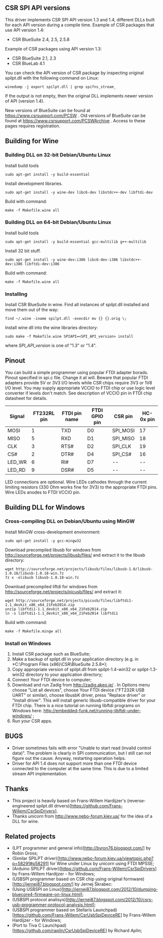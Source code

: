 ## CSR SPI API versions

This driver implements CSR SPI API version 1.3 and 1.4, different DLLs built
for each API version during a compile time. Example of CSR packages that use
API version 1.4:

* CSR BlueSuite 2.4, 2.5, 2.5.8

Example of CSR packages using API version 1.3:

* CSR BlueSuite 2.1, 2.3
* CSR BlueLab 4.1

You can check the API version of CSR package by inspecting original spilpt.dll
with the following command on Linux:

    winedump -j export spilpt.dll | grep spifns_stream_

If the output is not empty, then the original DLL implements newer version of
API (version 1.4).

New versions of BlueSuite can be found at https://www.csrsupport.com/PCSW .
Old versions of BlueSuite can be found at
https://www.csrsupport.com/PCSWArchive . Access to these pages requires
registration.

## Building for Wine

### Building DLL on 32-bit Debian/Ubuntu Linux

Install build tools

    sudo apt-get install -y build-essential

Install development libraries.

    sudo apt-get install -y wine-dev libc6-dev libstdc++-dev libftdi-dev

Build with command:

    make -f Makefile.wine all


### Building DLL on 64-bit Debian/Ubuntu Linux

Install build tools

    sudo apt-get install -y build-essential gcc-multilib g++-multilib

Install 32 bit stuff.

    sudo apt-get install -y wine-dev:i386 libc6-dev-i386 libstdc++-dev:i386 libftdi-dev:i386

Build with command:

    make -f Makefile.wine all


### Installing

Install CSR BlueSuite in wine. Find all instances of spilpt.dll installed and
move them out of the way:

    find ~/.wine -iname spilpt.dll -execdir mv {} {}.orig \;

Install wine dll into the wine libraries directory:

    sudo make -f Makefile.wine SPIAPI=<SPI_API_version> install

where *SPI_API_version* is one of "1.3" or "1.4".

## Pinout

You can build a simple programmer using popular FTDI adapter borads. Pinout
specified in spi.c file. Change it at will. Beware that popular FTDI adapters
provide 5V or 3V3 I/O levels while CSR chips require 3V3 or 1V8 I/O level. You
may supply appropriate VCCIO to FTDI chip or use logic level converter if
levels don't match. See description of VCCIO pin in FTDI chip datasheet for
details.

| Signal | FT232RL pin | FTDI pin name | FTDI GPIO pin | CSR pin | HC-0x pin |
| ------ | ----------- | ------------- | ------------- | ------- | --------- |
| MOSI | 1 | TXD | D0 | SPI_MOSI | 17 |
| MISO | 5 | RXD | D1 | SPI_MISO | 18 |
| CLK | 3 | RTS# | D2 | SPI_CLK | 19 |
| CS# | 2 | DTR# | D4 | SPI_CS# | 16 |
| LED_WR | 6 | RI# | D7 | -- | -- |
| LED_RD | 9 | DSR# | D5 | -- | -- |

LED connections are optional. Wire LEDs cathodes through the current limiting
resistors (330 Ohm works fine for 3V3) to the appropriate FTDI
pins. Wire LEDs anodes to FTDI VCCIO pin.

## Building DLL for Windows

### Cross-compiling DLL on Debian/Ubuntu using MinGW

Install MinGW cross-development environment:

    sudo apt-get install -y gcc-mingw32

Download precompiled libusb for windows from
http://sourceforge.net/projects/libusb/files/ and extract it to the libusb
directory:

    wget http://sourceforge.net/projects/libusb/files/libusb-1.0/libusb-1.0.18/libusb-1.0.18-win.7z
    7z x -olibusb libusb-1.0.18-win.7z

Download precompiled liftdi for windows from
http://sourceforge.net/projects/picusb/files/ and extract it:

    wget http://sourceforge.net/projects/picusb/files/libftdi1-1.1_devkit_x86_x64_21Feb2014.zip
    unzip libftdi1-1.1_devkit_x86_x64_21Feb2014.zip
    ln -s libftdi1-1.1_devkit_x86_x64_21Feb2014 libftdi1

Build with command:

    make -f Makefile.mingw all

### Install on Windows

1. Install CSR package such as BlueSuite;
2. Make a backup of spilpt.dll in your application directory (e.g. in
   *C:\Program Files (x86)\CSR\BlueSuite 2.5.8\*);
3. Copy appropriate version of spilpt.dll from spilpt-1.4-win32 or
   spilpt-1.3-win32 directory to your application directory;
4. Connect Your FTDI device to computer;
5. Download and run Zadig from http://zadig.akeo.ie/ . In Options menu choose
   "List all devices", choose Your FTDI device ("FT232R USB UART" or similar),
   choose libusbK driver, press "Replace driver" or "Install driver".  This
   will install generic libusb-compatible driver for your FTDI chip. There is a
   nice tutorial on running libftdi programs on Windows here:
   http://embedded-funk.net/running-libftdi-under-windows/ ;
6. Run your CSR apps.


## BUGS

* Driver sometimes fails with error "Unable to start read (invalid control
  data)". The problem is clearly in SPI communication, but I still can not
  figure out the cause. Anyway, restarting operation helps.
* Driver for API 1.4 does not support more than one FTDI device connected to
  the computer at the same time. This is due to a limited stream API
  implementation.


## Thanks
* This project is heavily based on Frans-Willem Hardijzer's (reverse-engineered spilpt.dll drivers)[https://github.com/Frans-Willem/CsrSpiDrivers].
* Thanks *unicorn* from http://www.nebo-forum.kiev.ua/ for the idea of a DLL for wine.


## Related projects
* (LPT programmer and general info)[http://byron76.blogspot.com/] by Robin Gross;
* (Similar SPILPT driver)[http://www.nebo-forum.kiev.ua/viewtopic.php?p=58291#p58291] for Wine under Linux by *unicorn* using FTDI MPSSE;
* (Arduino SPILPT driver)[https://github.com/Frans-Willem/CsrSpiDrivers] by Frans-Willem Hardijzer - for Windows;
* (USBSPI programmer based on CSR chip using original formware)[http://jernej87.blogspot.com/] by Jernej Škrabec:
 * (Using USBSPI on Linux)[http://jernej87.blogspot.com/2012/10/dumping-bluecore4-firmware-on-linux.html];
 * (USBSPI protocol analisys)[http://jernej87.blogspot.com/2012/10/csrs-usb-programmer-protocol-analysis.html];
* (USBSPI programmer based on Stellaris Launchpad)[https://github.com/Frans-Willem/CsrUsbSpiDeviceRE] by Frans-Willem Hardijzer - for Windows;
 * (Port to Tiva C Launchpad)[https://github.com/raplin/CsrUsbSpiDeviceRE] by Richard Aplin;
